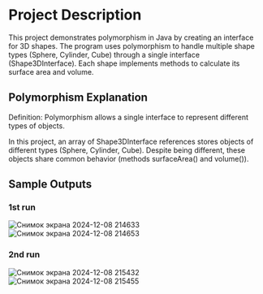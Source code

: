 # **Project Description**

This project demonstrates polymorphism in Java by creating an interface for 3D shapes. The program uses polymorphism to handle multiple shape types (Sphere, Cylinder, Cube) through a single interface (Shape3DInterface). Each shape implements methods to calculate its surface area and volume.

## **Polymorphism Explanation**

Definition: Polymorphism allows a single interface to represent different types of objects.

In this project, an array of Shape3DInterface references stores objects of different types (Sphere, Cylinder, Cube). Despite being different, these objects share common behavior (methods surfaceArea() and volume()).

## **Sample Outputs**
### 1st run
![Снимок экрана 2024-12-08 214633](https://github.com/user-attachments/assets/83761bad-985f-48ad-b664-0fde73906dcf)
![Снимок экрана 2024-12-08 214653](https://github.com/user-attachments/assets/e830256b-38a8-43a0-88bd-ad242d6938cd)
### 2nd run
![Снимок экрана 2024-12-08 215432](https://github.com/user-attachments/assets/728a332f-1236-4abd-b1b1-d804559a270d)
![Снимок экрана 2024-12-08 215455](https://github.com/user-attachments/assets/088fe762-25d9-4ef8-bcd9-9540b48a6a01)
